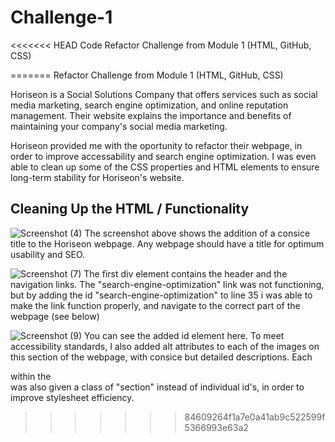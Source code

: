 # Challenge-1
<<<<<<< HEAD
 Code Refactor Challenge from Module 1 (HTML, GitHub, CSS)


=======
Refactor Challenge from Module 1 (HTML, GitHub, CSS)

Horiseon is a Social Solutions Company that offers services such as social media marketing, search engine optimization,
and online reputation management. Their website explains the importance and benefits of maintaining your company's social media 
marketing.

Horiseon provided me with the oportunity to refactor their webpage, in order to improve accessability and search engine
optimization. I was even able to clean up some of the CSS properties and HTML elements to ensure long-term stability for
Horiseon's website.

## Cleaning Up the HTML / Functionality

![Screenshot (4)](https://user-images.githubusercontent.com/102200863/162358213-5b786223-d4fb-44aa-9ec2-59f8e8be2174.png)
The screenshot above shows the addition of a consice title to the Horiseon webpage. Any webpage should have a title for optimum usability
and SEO. 

![Screenshot (7)](https://user-images.githubusercontent.com/102200863/162358815-9f32a445-60cf-4301-88a5-a2dc6679702a.png)
The first div element contains the header and the navigation links. The "search-engine-optimization" link was not functioning, but by
adding the id "search-engine-optimization" to line 35 i was able to make the link function properly, and navigate
to the correct part of the webpage (see below)

![Screenshot (9)](https://user-images.githubusercontent.com/102200863/162359223-7cd46dfe-0bc3-4d92-8826-dada6faa1bad.png)
You can see the added id element here. To meet accessibility standards, I also added alt attributes to each of the images on this
section of the webpage, with consice but detailed descriptions. Each <div> within the <div class="content"> was also
given a class of "section" instead of individual id's, in order to improve stylesheet efficiency.
 
 
>>>>>>> 84609264f1a7e0a41ab9c522599f5366993e63a2
